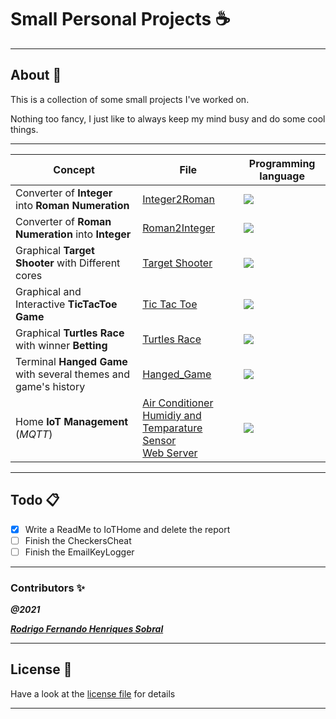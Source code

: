 # Small Personal Projects :coffee:
___ 

## About :pencil:

This is a collection of some small projects I've worked on.

Nothing too fancy, I just like to always keep my mind busy and do some cool things.

___

Concept | File | Programming language 
-- | -- | --
Converter of **Integer** into **Roman Numeration** | [Integer2Roman](Python/IntegersRomans/Integer2Roman.py) | <img src="https://img.icons8.com/color/48/000000/python--v1.png"/>
Converter of **Roman Numeration** into **Integer** | [Roman2Integer](Python/IntegersRomans/Roman2Integer.py) | <img src="https://img.icons8.com/color/48/000000/python--v1.png"/>
Graphical **Target Shooter** with Different cores | [Target Shooter](Python/MiniGames/TargetShooting.py) | <img src="https://img.icons8.com/color/48/000000/python--v1.png"/>
Graphical and Interactive **TicTacToe Game** | [Tic Tac Toe](Python/MiniGames/TicTacToe.py) | <img src="https://img.icons8.com/color/48/000000/python--v1.png"/>
Graphical **Turtles Race** with winner **Betting**  | [Turtles Race](Python/MiniGames/TurtlesRace.py) | <img src="https://img.icons8.com/color/48/000000/python--v1.png"/>
Terminal **Hanged Game** with several themes and game's history  | [Hanged_Game](C/Hanged_Game/GameEngine.c) |  <img src="https://img.icons8.com/color/48/000000/c-programming.png"/>
Home **IoT Management** (*MQTT*) | [Air Conditioner](Python/IoTHome/AC/AC.ino) <br> [Humidiy and Temparature Sensor](Python/IoTHome/HT_Sensor/HT_Sensor.ino) <br> [Web Server](Python/IoTHome/Web/app.py) | <img src="https://img.icons8.com/color/48/000000/python--v1.png"/>

___

## Todo :clipboard:

- [x] Write a ReadMe to IoTHome and delete the report
- [ ] Finish the CheckersCheat
- [ ] Finish the EmailKeyLogger

___

### **Contributors** :sparkles:

<html><i><b>@2021</b></i></html>

***[Rodrigo Fernando Henriques Sobral](https://github.com/RodrigoSobral2000)***

___

## License :link:
Have a look at the [license file](LICENSE) for details

___
